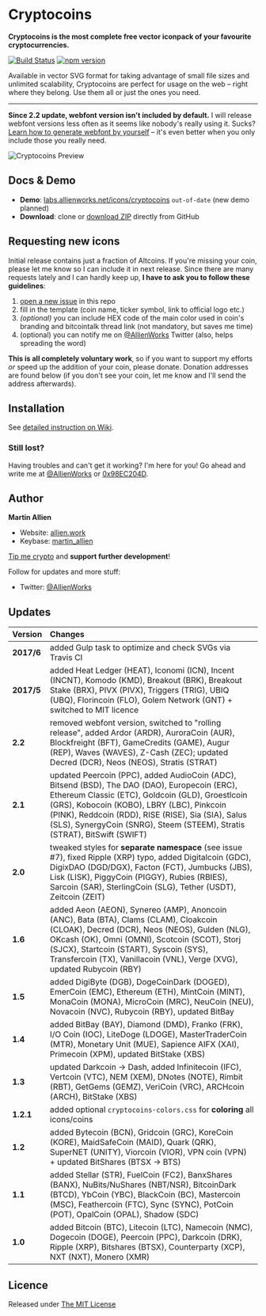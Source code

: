 # Cryptocoins

**Cryptocoins is the most complete free vector iconpack of your favourite cryptocurrencies.**

[![Build Status](https://travis-ci.org/allienworks/cryptocoins.svg?branch=master)](https://travis-ci.org/allienworks/cryptocoins)
[![npm version](https://badge.fury.io/js/cryptocoins-icons.svg)](https://badge.fury.io/js/cryptocoins-icons)

Available in vector SVG format for taking advantage of small file sizes and unlimited scalability, Cryptocoins are perfect for usage on the web – right where they belong. Use them all or just the ones you need.

----

**Since 2.2 update, webfont version isn't included by default.** I will release webfont versions less often as it seems like nobody's really using it. Sucks? [Learn how to generate webfont by yourself](https://allien.work/blog/howto-generate-icon-webfont) – it's even better when you only include those you really need.

![Cryptocoins Preview](cryptocoins-preview.png)

## Docs & Demo

* **Demo**: [labs.allienworks.net/icons/cryptocoins](http://labs.allienworks.net/icons/cryptocoins) `out-of-date` (new demo planned)
* **Download**: clone or [download ZIP](https://github.com/allienworks/cryptocoins/archive/master.zip) directly from GitHub


## Requesting new icons

Initial release contains just a fraction of Altcoins. If you're missing your coin, please let me know so I can include it in next release. Since there are many requests lately and I can hardly keep up, **I have to ask you to follow these guidelines**:

1. [open a new issue](https://github.com/allienworks/cryptocoins/issues/new) in this repo
2. fill in the template (coin name, ticker symbol, link to official logo etc.)
3. _(optional)_ you can include HEX code of the main color used in coin's branding and bitcointalk thread link (not mandatory, but saves me time)
4. (optional) you can notify me on [@AllienWorks](https://twitter.com/AllienWorks) Twitter (also, helps spreading the word)

**This is all completely voluntary work**, so if you want to support my efforts _or_ speed up the addition of your coin, please donate. Donation addresses are found below (if you don't see your coin, let me know and I'll send the address afterwards).


## Installation

See [detailed instruction on Wiki](https://github.com/allienworks/cryptocoins/wiki).

### Still lost?

Having troubles and can't get it working? I'm here for you! Go ahead and write me at [@AllienWorks](https://twitter.com/AllienWorks) or [0x98EC204D](https://keybase.io/martin_allien).


## Author

**Martin Allien**

* Website: [allien.work](https://allien.work)
* Keybase: [martin_allien](https://keybase.io/martin_allien)

[Tip me crypto](https://allien.work/donate) and **support further development**!

Follow for updates and more stuff:

* Twitter: [@AllienWorks](https://twitter.com/AllienWorks)


## Updates

| Version | Changes |
| :------ | :------ |
| **2017/6** | added Gulp task to optimize and check SVGs via Travis CI |
| **2017/5** | added Heat Ledger (HEAT), Iconomi (ICN), Incent (INCNT), Komodo (KMD), Breakout (BRK), Breakout Stake (BRX), PIVX (PIVX), Triggers (TRIG), UBIQ (UBQ), Florincoin (FLO), Golem Network (GNT) + switched to MIT licence |
| **2.2** | removed webfont version, switched to "rolling release", added Ardor (ARDR), AuroraCoin (AUR), Blockfreight (BFT), GameCredits (GAME), Augur (REP), Waves (WAVES), Z-Cash (ZEC); updated Decred (DCR), Neos (NEOS), Stratis (STRAT) |
| **2.1** | updated Peercoin (PPC), added AudioCoin (ADC), Bitsend (BSD), The DAO (DAO), Europecoin (ERC), Ethereum Classic (ETC), Goldcoin (GLD), Groestlcoin (GRS), Kobocoin (KOBO), LBRY (LBC), Pinkcoin (PINK), Reddcoin (RDD), RISE (RISE), Sia (SIA), Salus (SLS), SynergyCoin (SNRG), Steem (STEEM), Stratis (STRAT), BitSwift (SWIFT) |
| **2.0** | tweaked styles for **separate namespace** (see issue #7), fixed Ripple (XRP) typo, added Digitalcoin (GDC), DigixDAO (DGD/DGX), Facton (FCT), Jumbucks (JBS), Lisk (LISK), PiggyCoin (PIGGY), Rubies (RBIES), Sarcoin (SAR), SterlingCoin (SLG), Tether (USDT), Zeitcoin (ZEIT) |
| **1.6** | added Aeon (AEON), Synereo (AMP), Anoncoin (ANC), Bata (BTA), Clams (CLAM), Cloakcoin (CLOAK), Decred (DCR), Neos (NEOS), Gulden (NLG), OKcash (OK), Omni (OMNI), Scotcoin (SCOT), Storj (SJCX), Startcoin (START), Syscoin (SYS), Transfercoin (TX), Vanillacoin (VNL), Verge (XVG), updated Rubycoin (RBY) |
| **1.5** | added DigiByte (DGB), DogeCoinDark (DOGED), EmerCoin (EMC), Ethereum (ETH), MintCoin (MINT), MonaCoin (MONA), MicroCoin (MRC), NeuCoin (NEU), Novacoin (NVC), Rubycoin (RBY), updated BitBay |
| **1.4** | added BitBay (BAY), Diamond (DMD), Franko (FRK), I/O Coin (IOC), LiteDoge (LDOGE), MasterTraderCoin (MTR), Monetary Unit (MUE), Sapience AIFX (XAI), Primecoin (XPM), updated BitStake (XBS) |
| **1.3** | updated Darkcoin → Dash, added Infinitecoin (IFC), Vertcoin (VTC), NEM (XEM), DNotes (NOTE), Rimbit (RBT), GetGems (GEMZ), VeriCoin (VRC), ARCHcoin (ARCH), BitStake (XBS) |
| **1.2.1** | added optional ```cryptocoins-colors.css``` for **coloring** all icons/coins |
| **1.2** | added Bytecoin (BCN), Gridcoin (GRC), KoreCoin (KORE), MaidSafeCoin (MAID), Quark (QRK), SuperNET (UNITY), Viorcoin (VIOR), VPN coin (VPN) + updated BitShares (BTSX → BTS) |
| **1.1** | added Stellar (STR), FuelCoin (FC2), BanxShares (BANX), NuBits/NuShares (NBT/NSR), BitcoinDark (BTCD), YbCoin (YBC), BlackCoin (BC), Mastercoin (MSC), Feathercoin (FTC), Sync (SYNC), PotCoin (POT), OpalCoin (OPAL), Shadow (SDC) |
| **1.0** | added Bitcoin (BTC), Litecoin (LTC), Namecoin (NMC), Dogecoin (DOGE), Peercoin (PPC), Darkcoin (DRK), Ripple (XRP), Bitshares (BTSX), Counterparty (XCP), NXT (NXT), Monero (XMR) |


## Licence

Released under [The MIT License](LICENCE)
